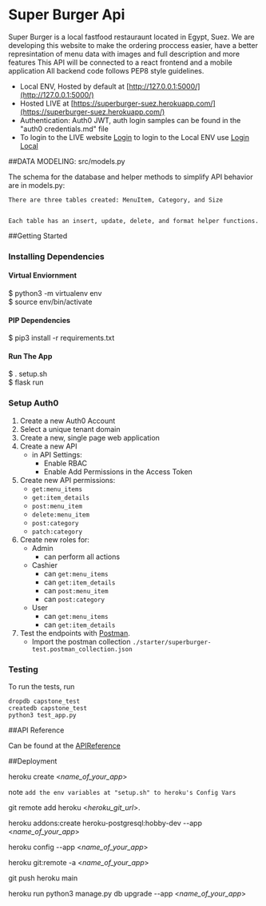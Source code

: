 # Super Burger Api

Super Burger is a local fastfood restauraunt located in Egypt, Suez. We are developing this website to make the ordering proccess easier, have a better represintation of menu data with images and full description and more features 
This API will be connected to a react frontend and a mobile application
All backend code follows PEP8 style guidelines. 

- Local ENV, Hosted by default at [http://127.0.0.1:5000/](http://127.0.0.1:5000/)
- Hosted LIVE at [https://superburger-suez.herokuapp.com/](https://superburger-suez.herokuapp.com/)
- Authentication: Auth0 JWT, auth login samples can be found in the "auth0 credentials.md" file
- To login to the LIVE website [Login](/login) to login to the Local ENV use [Login Local](/login-local)

##DATA MODELING:
src/models.py

The schema for the database and helper methods to simplify API behavior are in models.py:

    There are three tables created: MenuItem, Category, and Size


    Each table has an insert, update, delete, and format helper functions.

##Getting Started

### Installing Dependencies

#### Virtual Enviornment

$ python3 -m virtualenv env   
$ source env/bin/activate

#### PIP Dependencies
 
$ pip3 install -r requirements.txt

#### Run The App

$ . setup.sh  
$ flask run 

### Setup Auth0 

1. Create a new Auth0 Account
2. Select a unique tenant domain
3. Create a new, single page web application
4. Create a new API
    - in API Settings:
        - Enable RBAC
        - Enable Add Permissions in the Access Token
5. Create new API permissions:
    - `get:menu_items`
    - `get:item_details`
    - `post:menu_item`
    - `delete:menu_item`
    - `post:category`
    - `patch:category`
6. Create new roles for:
    - Admin
        - can perform all actions
    - Cashier
        - can `get:menu_items`
        - can `get:item_details`
        - can `post:menu_item`
        - can `post:category`
    - User
        - can `get:menu_items`
        - can `get:item_details`
7. Test the endpoints with [Postman](https://getpostman.com). 
    - Import the postman collection `./starter/superburger-test.postman_collection.json`


### Testing
To run the tests, run

```
dropdb capstone_test
createdb capstone_test
python3 test_app.py
```

##API Reference

Can be found at the [APIReference](/api_reference)

##Deployment

heroku create <*name_of_your_app*>

note `add the env variables at "setup.sh" to heroku's Config Vars`

git remote add heroku <*heroku_git_url*>.

heroku addons:create heroku-postgresql:hobby-dev --app <*name_of_your_app*>

heroku config --app <*name_of_your_app*>

heroku git:remote -a <*name_of_your_app*>

git push heroku main

heroku run python3 manage.py db upgrade --app <*name_of_your_app*>


